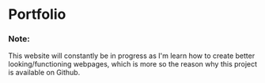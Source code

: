 # Portfolio

### Note:
This website will constantly be in progress as I'm learn how to create better looking/functioning webpages, which is more so the reason why this project is available on Github.